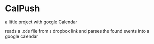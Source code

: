 # CalPush
a little project with google Calendar


reads a .ods file from a dropbox link and parses the found events into a google calendar
